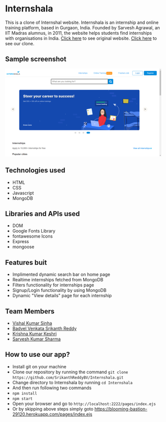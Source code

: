 # Internshala

This is a clone of Internshal website. Internshala is an internship and online training platform, based in Gurgaon, India. Founded by Sarvesh Agrawal, an IIT Madras alumnus, in 2011, the website helps students find internships with organisations in India. [Click here](https://internshala.com/) to see original website.
[Click here](https://blooming-bastion-29120.herokuapp.com/pages/index.ejs) to see our clone.

## Sample screenshot

![Sample screenshot](/src/public/images/screenshot.png "Home page screenshot")

## Technologies used

- HTML
- CSS
- Javascript
- MongoDB

## Libraries and APIs used

- DOM
- Google Fonts Library
- fontawesome Icons
- Express
- mongoose

## Features buit

- Implimented dynamic search bar on home page
- Realtime internships fetched from MongoDB
- Filters functionality for internships page
- Signup/Login functionality by using MongoDB
- Dynamic "View details" page for each internship

## Team Members

- [Vishal Kumar Sinha](https://github.com/Vishal062)
- [Badvel Venkata Srikanth Reddy](https://github.com/SrikanthReddyBV)
- [Krishna Kumar Keshri](https://github.com/KrishnaKumarKeshri96)
- [Sarvesh Kumar Sharma](https://github.com/SARVESHSHARMA-SKS)

## How to use our app?
- Install git on your machine
- Clone our repository by running the command ``` git clone https://github.com/SrikanthReddyBV/Internshala.git ```
- Change directory to Internshala by running ``` cd Internshala ```
- And then run following two commands
- ``` npm install ```
- ``` npm start ```
- Open your browser and go to  ``` http://localhost:2222/pages/index.ejs ```
- Or by skipping above steps
  simply goto https://blooming-bastion-29120.herokuapp.com/pages/index.ejs 
